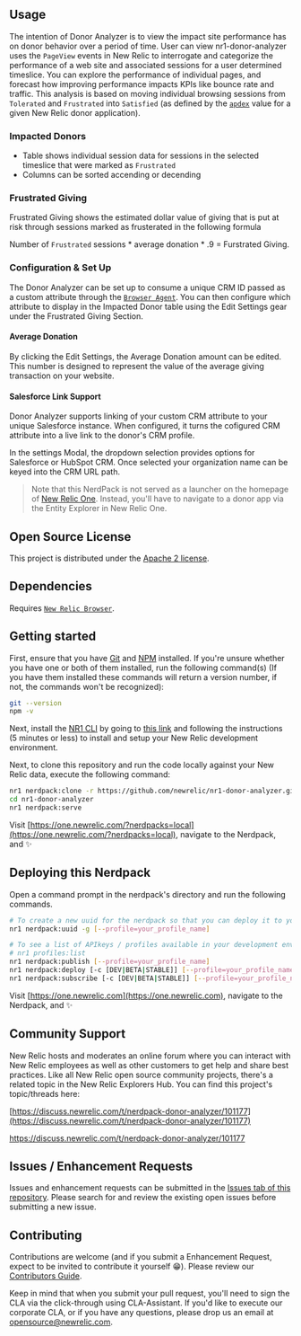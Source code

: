 ## Usage

The intention of Donor Analyzer is to view the impact site performance has on donor behavior over a period of time. User can view nr1-donor-analyzer uses the `PageView` events in New Relic to interrogate and categorize the performance of a web site and associated sessions for a user determined timeslice. You can explore the performance of individual pages, and forecast how improving performance impacts KPIs like bounce rate and traffic. This analysis is based on moving individual browsing sessions from `Tolerated` and `Frustrated` into `Satisfied` (as defined by the [`apdex`](https://docs.newrelic.com/docs/apm/new-relic-apm/apdex/apdex-measure-user-satisfaction) value for a given New Relic donor application).

### Impacted Donors

- Table shows individual session data for sessions in the selected timeslice that were marked as `Frustrated`
- Columns can be sorted accending or decending

### Frustrated Giving
Frustrated Giving shows the estimated dollar value of giving that is put at risk through sessions marked as frusterated in the following formula

 Number of `Frustrated` sessions * average donation * .9 = Furstrated Giving.


### Configuration & Set Up
The Donor Analyzer can be set up to consume a unique CRM ID passed as a custom attribute through the [`Browser Agent`](https://docs.newrelic.com/docs/browser/new-relic-browser/browser-agent-spa-api/set-custom-attribute). You can then configure which attribute to display in the Impacted Donor table using the Edit Settings gear under the Frustrated Giving Section.

#### Average Donation
By clicking the Edit Settings, the Average Donation amount can be edited. This number is designed to represent the value of the average giving transaction on your website.

#### Salesforce Link Support
Donor Analyzer supports linking of your custom CRM attribute to your unique Salesforce instance. When configured, it turns the cofigured CRM attribute into a live link to the donor's CRM profile.

In the settings Modal, the dropdown selection provides options for Salesforce or HubSpot CRM. Once selected your organization name can be keyed into the CRM URL path.

> Note that this NerdPack is not served as a launcher on the homepage of [New Relic One](https://one.newrelic.com). Instead, you'll have to navigate to a donor app via the Entity Explorer in New Relic One.

## Open Source License

This project is distributed under the [Apache 2 license](LICENSE).

## Dependencies

Requires [`New Relic Browser`](https://newrelic.com/products/browser-monitoring).

## Getting started

First, ensure that you have [Git](https://git-scm.com/book/en/v2/Getting-Started-Installing-Git) and [NPM](https://www.npmjs.com/get-npm) installed. If you're unsure whether you have one or both of them installed, run the following command(s) (If you have them installed these commands will return a version number, if not, the commands won't be recognized):

```bash
git --version
npm -v
```

Next, install the [NR1 CLI](https://one.newrelic.com/launcher/developer-center.launcher) by going to [this link](https://one.newrelic.com/launcher/developer-center.launcher) and following the instructions (5 minutes or less) to install and setup your New Relic development environment.

Next, to clone this repository and run the code locally against your New Relic data, execute the following command:

```bash
nr1 nerdpack:clone -r https://github.com/newrelic/nr1-donor-analyzer.git
cd nr1-donor-analyzer
nr1 nerdpack:serve
```

Visit [https://one.newrelic.com/?nerdpacks=local](https://one.newrelic.com/?nerdpacks=local), navigate to the Nerdpack, and :sparkles:

## Deploying this Nerdpack

Open a command prompt in the nerdpack's directory and run the following commands.

```bash
# To create a new uuid for the nerdpack so that you can deploy it to your account:
nr1 nerdpack:uuid -g [--profile=your_profile_name]

# To see a list of APIkeys / profiles available in your development environment:
# nr1 profiles:list
nr1 nerdpack:publish [--profile=your_profile_name]
nr1 nerdpack:deploy [-c [DEV|BETA|STABLE]] [--profile=your_profile_name]
nr1 nerdpack:subscribe [-c [DEV|BETA|STABLE]] [--profile=your_profile_name]
```

Visit [https://one.newrelic.com](https://one.newrelic.com), navigate to the Nerdpack, and :sparkles:

## Community Support

New Relic hosts and moderates an online forum where you can interact with New Relic employees as well as other customers to get help and share best practices. Like all New Relic open source community projects, there's a related topic in the New Relic Explorers Hub. You can find this project's topic/threads here:

[https://discuss.newrelic.com/t/nerdpack-donor-analyzer/101177](https://discuss.newrelic.com/t/nerdpack-donor-analyzer/101177)

https://discuss.newrelic.com/t/nerdpack-donor-analyzer/101177

## Issues / Enhancement Requests

Issues and enhancement requests can be submitted in the [Issues tab of this repository](../../issues). Please search for and review the existing open issues before submitting a new issue.

## Contributing

Contributions are welcome (and if you submit a Enhancement Request, expect to be invited to contribute it yourself :grin:). Please review our [Contributors Guide](CONTRIBUTING.md).

Keep in mind that when you submit your pull request, you'll need to sign the CLA via the click-through using CLA-Assistant. If you'd like to execute our corporate CLA, or if you have any questions, please drop us an email at opensource@newrelic.com.

